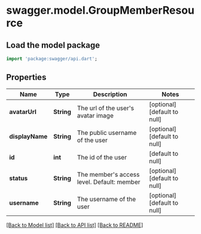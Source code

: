 # swagger.model.GroupMemberResource

## Load the model package
```dart
import 'package:swagger/api.dart';
```

## Properties
Name | Type | Description | Notes
------------ | ------------- | ------------- | -------------
**avatarUrl** | **String** | The url of the user&#39;s avatar image | [optional] [default to null]
**displayName** | **String** | The public username of the user | [optional] [default to null]
**id** | **int** | The id of the user | [default to null]
**status** | **String** | The member&#39;s access level. Default: member | [optional] [default to null]
**username** | **String** | The username of the user | [optional] [default to null]

[[Back to Model list]](../README.md#documentation-for-models) [[Back to API list]](../README.md#documentation-for-api-endpoints) [[Back to README]](../README.md)


